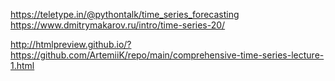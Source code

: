 https://teletype.in/@pythontalk/time_series_forecasting
https://www.dmitrymakarov.ru/intro/time-series-20/

http://htmlpreview.github.io/?https://github.com/ArtemiiK/repo/main/comprehensive-time-series-lecture-1.html
